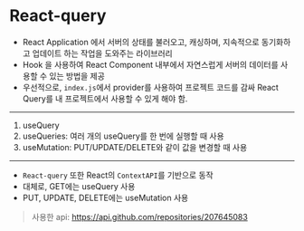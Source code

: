 # React-query

- React Application 에서 서버의 상태를 불러오고, 캐싱하며, 지속적으로 동기화하고 업데이트 하는 작업을 도와주는 라이브러리
- Hook 을 사용하여 React Component 내부에서 자연스럽게 서버의 데이터를 사용할 수 있는 방법을 제공
- 우선적으로, `index.js`에서 provider를 사용하여 프로젝트 코드를 감싸 React Query를 내 프로젝트에서 사용할 수 있게 해야 함.

---

1. useQuery
2. useQueries: 여러 개의 useQuery를 한 번에 실행할 때 사용
3. useMutation: PUT/UPDATE/DELETE와 같이 값을 변경할 때 사용

---

- `React-query` 또한 React의 `ContextAPI`를 기반으로 동작
- 대체로, GET에는 useQuery 사용
- PUT, UPDATE, DELETE에는 useMutation 사용

> 사용한 api: https://api.github.com/repositories/207645083
